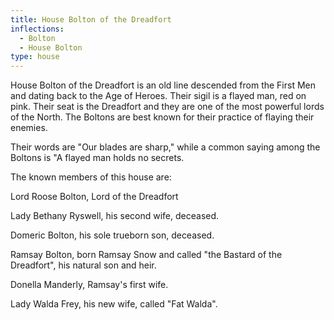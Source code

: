 ```yaml
---
title: House Bolton of the Dreadfort
inflections:
  - Bolton
  - House Bolton
type: house
---
```


House Bolton of the Dreadfort is an old line descended from the First Men and dating back to the Age of Heroes. Their sigil is a flayed man, red on pink. Their seat is the Dreadfort and they are one of the most powerful lords of the North. The Boltons are best known for their practice of flaying their enemies.

Their words are "Our blades are sharp," while a common saying among the Boltons is "A flayed man holds no secrets.

The known members of this house are:

Lord Roose Bolton, Lord of the Dreadfort

Lady Bethany Ryswell, his second wife, deceased.

Domeric Bolton, his sole trueborn son, deceased.

Ramsay Bolton, born Ramsay Snow and called "the Bastard of the Dreadfort", his natural son and heir.

Donella Manderly, Ramsay's first wife.

Lady Walda Frey, his new wife, called "Fat Walda".


